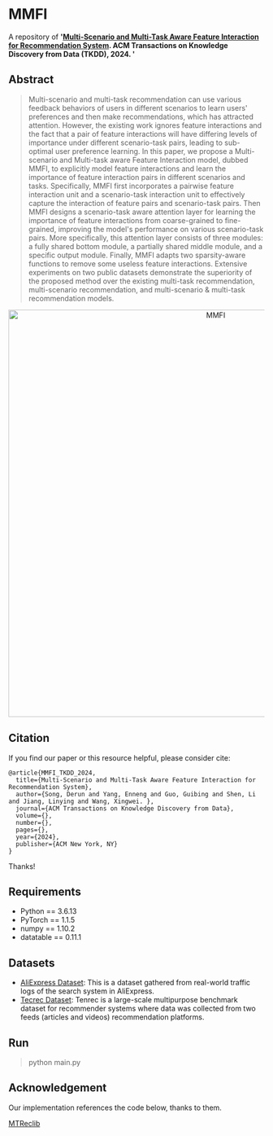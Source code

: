 # MMFI
A repository of **'[Multi-Scenario and Multi-Task Aware Feature Interaction for Recommendation System](). ACM Transactions on Knowledge Discovery from Data (TKDD), 2024. '**

## Abstract
> Multi-scenario and multi-task recommendation can use various feedback behaviors of users in different scenarios to learn users' preferences and then make recommendations, which has attracted attention. However, the existing work ignores feature interactions and the fact that a pair of feature interactions will have differing levels of importance under different scenario-task pairs, leading to sub-optimal user preference learning. In this paper, we propose a Multi-scenario and Multi-task aware Feature Interaction model, dubbed MMFI, to explicitly model feature interactions and learn the importance of feature interaction pairs in different scenarios and tasks. Specifically, MMFI first incorporates a pairwise feature interaction unit and a scenario-task interaction unit to effectively capture the interaction of feature pairs and scenario-task pairs. Then MMFI designs a scenario-task aware attention layer for learning the importance of feature interactions from coarse-grained to fine-grained, improving the model's performance on various scenario-task pairs. More specifically, this attention layer consists of three modules: a fully shared bottom module, a partially shared middle module, and a specific output module. Finally, MMFI adapts two sparsity-aware functions to remove some useless feature interactions. Extensive experiments on two public datasets demonstrate the superiority of the proposed method over the existing multi-task recommendation, multi-scenario recommendation, and multi-scenario \& multi-task recommendation models.

<center>
<img src="./MMFI.png" alt="MMFI" width="800"/>
</center>


## Citation

If you find our paper or this resource helpful, please consider cite:
```
@article{MMFI_TKDD_2024,
  title={Multi-Scenario and Multi-Task Aware Feature Interaction for Recommendation System},
  author={Song, Derun and Yang, Enneng and Guo, Guibing and Shen, Li and Jiang, Linying and Wang, Xingwei. },
  journal={ACM Transactions on Knowledge Discovery from Data},
  volume={},
  number={},
  pages={},
  year={2024},
  publisher={ACM New York, NY}
}
```
Thanks!

## Requirements
- Python == 3.6.13
- PyTorch == 1.1.5
- numpy == 1.10.2
- datatable == 0.11.1

## Datasets
- [AliExpress Dataset](https://github.com/easezyc/Multitask-Recommendation-Library): This is a dataset gathered from real-world traffic logs of the search system in AliExpress.  
- [Tecrec Dataset](https://github.com/yuangh-x/2022-NIPS-Tenrec): Tenrec is a large-scale multipurpose benchmark dataset for recommender systems where data was collected from two feeds (articles and videos) recommendation platforms.


##  Run
> python main.py

## Acknowledgement
Our implementation references the code below, thanks to them.

[MTReclib](https://github.com/easezyc/Multitask-Recommendation-Library)
